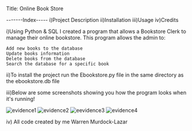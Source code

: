 Title: Online Book Store


-------Index-----
i)Project Description
ii)Installation
iii)Usage
iv)Credits


i)Using Python & SQL I created a program that allows a Bookstore Clerk to manage their online bookstore. This program allows the admin to:

    Add new books to the database
    Update books information
    Delete books from the database
    Search the database for a specific book
    
ii)To install the project run the Ebookstore.py file in the same directory as the ebookstore.db file

iii)Below are some screenshots showing you how the program looks when it's running!

![evidence1](https://user-images.githubusercontent.com/121958151/211462181-7508043c-93a6-463b-a49d-3d1092fef34b.png)
![evidence2](https://user-images.githubusercontent.com/121958151/211462123-7fde7025-e574-4590-a1eb-ee5d5ba5950b.png)
![eevidence3](https://user-images.githubusercontent.com/121958151/211462138-83ac0581-dac4-4d85-aa55-4da4cad9da38.png)
![evidence4](https://user-images.githubusercontent.com/121958151/211462157-9314007f-ce54-416c-9859-2e886cf56761.png)


iv) All code created by me Warren Murdock-Lazar
